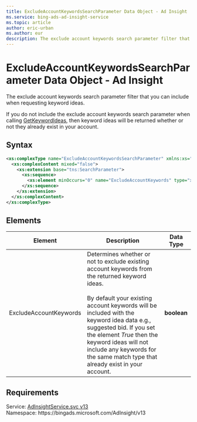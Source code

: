 ```yaml
---
title: ExcludeAccountKeywordsSearchParameter Data Object - Ad Insight
ms.service: bing-ads-ad-insight-service
ms.topic: article
author: eric-urban
ms.author: eur
description: The exclude account keywords search parameter filter that you can include when requesting keyword ideas.
---
```

# ExcludeAccountKeywordsSearchParameter Data Object - Ad Insight
The exclude account keywords search parameter filter that you can include when requesting keyword ideas.

If you do not include the exclude account keywords search parameter when calling [GetKeywordIdeas](getkeywordideas.md), then keyword ideas will be returned whether or not they already exist in your account.

## Syntax
```xml
<xs:complexType name="ExcludeAccountKeywordsSearchParameter" xmlns:xs="http://www.w3.org/2001/XMLSchema">
  <xs:complexContent mixed="false">
    <xs:extension base="tns:SearchParameter">
      <xs:sequence>
        <xs:element minOccurs="0" name="ExcludeAccountKeywords" type="xs:boolean" />
      </xs:sequence>
    </xs:extension>
  </xs:complexContent>
</xs:complexType>
```

## <a name="elements"></a>Elements

|Element|Description|Data Type|
|-----------|---------------|-------------|
|<a name="excludeaccountkeywords"></a>ExcludeAccountKeywords|Determines whether or not to exclude existing account keywords from the returned keyword ideas.<br/><br/>By default your existing account keywords will be included with the keyword idea data e.g., suggested bid. If you set the element *True* then the keyword ideas will not include any keywords for the same match type that already exist in your account.|**boolean**|

## Requirements
Service: [AdInsightService.svc v13](https://adinsight.api.bingads.microsoft.com/Api/Advertiser/AdInsight/v13/AdInsightService.svc)  
Namespace: https\://bingads.microsoft.com/AdInsight/v13  

